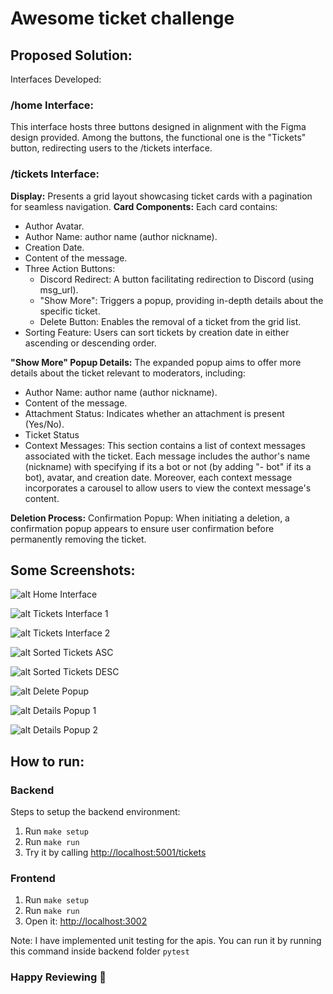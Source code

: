 # Awesome ticket challenge

## Proposed Solution:
Interfaces Developed:

### /home Interface:
This interface hosts three buttons designed in alignment with the Figma design provided. Among the buttons, the functional one is the "Tickets" button, redirecting users to the /tickets interface.

### /tickets Interface:
**Display:** Presents a grid layout showcasing ticket cards with a pagination for seamless navigation.
**Card Components:** Each card contains:
- Author Avatar.
- Author Name: author name (author nickname).
- Creation Date.
- Content of the message.
- Three Action Buttons:
    - Discord Redirect: A button facilitating redirection to Discord (using msg_url).
    - "Show More": Triggers a popup, providing in-depth details about the specific ticket.
    - Delete Button: Enables the removal of a ticket from the grid list.
- Sorting Feature: Users can sort tickets by creation date in either ascending or descending order.

**"Show More" Popup Details:**
The expanded popup aims to offer more details about the ticket relevant to moderators, including:
- Author Name: author name (author nickname).
- Content of the message.
- Attachment Status: Indicates whether an attachment is present (Yes/No).
- Ticket Status
- Context Messages: This section contains a list of context messages associated with the ticket. Each message includes the author's name (nickname) with specifying if its a bot or not (by adding "- bot" if its a bot), avatar, and creation date. Moreover, each context message incorporates a carousel to allow users to view the context message's content.

**Deletion Process:**
Confirmation Popup: When initiating a deletion, a confirmation popup appears to ensure user confirmation before permanently removing the ticket.


## Some Screenshots:
![alt Home Interface](./screenshots/homeInterface.PNG "Home Interface")

![alt Tickets Interface 1](./screenshots/ticketsInterface1.PNG "Tickets Interface 1")

![alt Tickets Interface 2](./screenshots/ticketsInterface2.PNG "Tickets Interface 2")

![alt Sorted Tickets ASC](./screenshots/sortedTicketsAsc.PNG "Sorted Tickets ASC")

![alt Sorted Tickets DESC](./screenshots/sortedTicketsDesc.PNG "Sorted Tickets DESC")

![alt Delete Popup](./screenshots/deletePopup.PNG "Delete Popup")

![alt Details Popup 1](./screenshots/detailsPopup1.PNG "Details Popup 1")

![alt Details Popup 2](./screenshots/detailsPopup2.PNG "Details Popup 2")

## How to run:
### Backend

Steps to setup the backend environment:

1. Run `make setup`
2. Run `make run`
3. Try it by calling [http://localhost:5001/tickets](http://localhost:5001/tickets)

### Frontend

1. Run `make setup`
2. Run `make run`
3. Open it: [http://localhost:3002](http://localhost:3002)

Note: I have implemented unit testing for the apis. You can run it by running this command inside backend folder `pytest`
### Happy Reviewing 🎉
